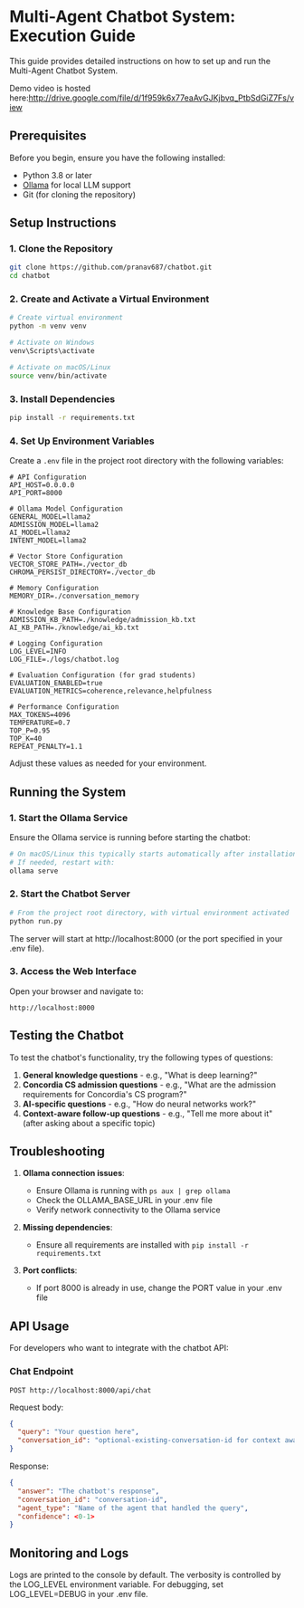 # Multi-Agent Chatbot System: Execution Guide

This guide provides detailed instructions on how to set up and run the Multi-Agent Chatbot System.

Demo video is hosted here:http://drive.google.com/file/d/1f959k6x77eaAvGJKjbvq_PtbSdGiZ7Fs/view

## Prerequisites

Before you begin, ensure you have the following installed:

- Python 3.8 or later
- [Ollama](https://ollama.ai/) for local LLM support
- Git (for cloning the repository)

## Setup Instructions

### 1. Clone the Repository

```bash
git clone https://github.com/pranav687/chatbot.git
cd chatbot
```

### 2. Create and Activate a Virtual Environment

```bash
# Create virtual environment
python -m venv venv

# Activate on Windows
venv\Scripts\activate

# Activate on macOS/Linux
source venv/bin/activate
```

### 3. Install Dependencies

```bash
pip install -r requirements.txt
```

### 4. Set Up Environment Variables

Create a `.env` file in the project root directory with the following variables:

```
# API Configuration
API_HOST=0.0.0.0
API_PORT=8000

# Ollama Model Configuration
GENERAL_MODEL=llama2
ADMISSION_MODEL=llama2
AI_MODEL=llama2
INTENT_MODEL=llama2

# Vector Store Configuration
VECTOR_STORE_PATH=./vector_db
CHROMA_PERSIST_DIRECTORY=./vector_db

# Memory Configuration
MEMORY_DIR=./conversation_memory

# Knowledge Base Configuration
ADMISSION_KB_PATH=./knowledge/admission_kb.txt
AI_KB_PATH=./knowledge/ai_kb.txt

# Logging Configuration
LOG_LEVEL=INFO
LOG_FILE=./logs/chatbot.log

# Evaluation Configuration (for grad students)
EVALUATION_ENABLED=true
EVALUATION_METRICS=coherence,relevance,helpfulness

# Performance Configuration
MAX_TOKENS=4096
TEMPERATURE=0.7
TOP_P=0.95
TOP_K=40
REPEAT_PENALTY=1.1
```

Adjust these values as needed for your environment.

## Running the System

### 1. Start the Ollama Service

Ensure the Ollama service is running before starting the chatbot:

```bash
# On macOS/Linux this typically starts automatically after installation
# If needed, restart with:
ollama serve
```

### 2. Start the Chatbot Server

```bash
# From the project root directory, with virtual environment activated
python run.py
```

The server will start at http://localhost:8000 (or the port specified in your .env file).

### 3. Access the Web Interface

Open your browser and navigate to:

```
http://localhost:8000
```

## Testing the Chatbot

To test the chatbot's functionality, try the following types of questions:

1. **General knowledge questions** - e.g., "What is deep learning?"
2. **Concordia CS admission questions** - e.g., "What are the admission requirements for Concordia's CS program?"
3. **AI-specific questions** - e.g., "How do neural networks work?"
4. **Context-aware follow-up questions** - e.g., "Tell me more about it" (after asking about a specific topic)

## Troubleshooting

1. **Ollama connection issues**:

   - Ensure Ollama is running with `ps aux | grep ollama`
   - Check the OLLAMA_BASE_URL in your .env file
   - Verify network connectivity to the Ollama service
2. **Missing dependencies**:

   - Ensure all requirements are installed with `pip install -r requirements.txt`
3. **Port conflicts**:

   - If port 8000 is already in use, change the PORT value in your .env file

## API Usage

For developers who want to integrate with the chatbot API:

### Chat Endpoint

```
POST http://localhost:8000/api/chat
```

Request body:

```json
{
  "query": "Your question here",
  "conversation_id": "optional-existing-conversation-id for context awarenerss"
}
```

Response:

```json
{
  "answer": "The chatbot's response",
  "conversation_id": "conversation-id",
  "agent_type": "Name of the agent that handled the query",
  "confidence": <0-1>
}
```

## Monitoring and Logs

Logs are printed to the console by default. The verbosity is controlled by the LOG_LEVEL environment variable. For debugging, set LOG_LEVEL=DEBUG in your .env file.
